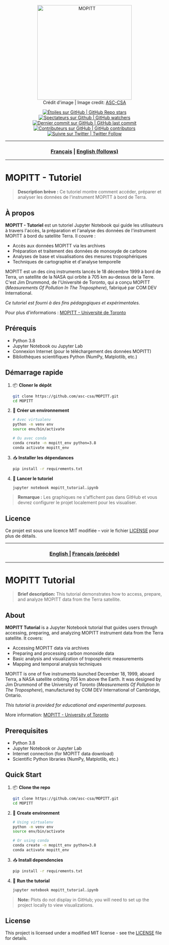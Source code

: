 <p align="center">
   <img src="https://www.asc-csa.gc.ca/images/satellites/ban-mopitt-span6.jpg" alt="MOPITT" height=300>
   <br> Crédit d'image | Image credit: <a href="https://www.asc-csa.gc.ca/eng/satellites/mopitt.asp">ASC-CSA</a>
</p>

<p align="center">
    <a href="#stars">
        <img alt="Étoiles sur GitHub | GitHub Repo stars" src="https://img.shields.io/github/stars/asc-csa/MOPITT">
    </a>
    <a href="#watchers">
        <img alt="Spectateurs sur Github | GitHub watchers" src="https://img.shields.io/github/watchers/asc-csa/MOPITT">
    </a>
    <a href="https://github.com/asc-csa/MOPITT/commits/main">
        <img alt="Dernier commit sur GitHub | GitHub last commit" src="https://img.shields.io/github/last-commit/asc-csa/MOPITT">
    </a>
    <a href="https://github.com/asc-csa/MOPITT/graphs/contributors">
        <img alt="Contributeurs sur GitHub | GitHub contributors" src="https://img.shields.io/github/contributors/asc-csa/MOPITT">
    </a>
    <a href="https://twitter.com/intent/follow?screen_name=csa_asc">
        <img alt="Suivre sur Twitter | Twitter Follow" src="https://img.shields.io/twitter/follow/csa_asc?style=social">
    </a>
</p>

---

<h3 align="center">
  <a href="#titre-du-projet">Français</a> |
  <a href="#project-title">English (follows)</a>
</h3>

---

<a id="titre-du-projet"></a>
# MOPITT - Tutoriel

> **Description brève :**
> Ce tutoriel montre comment accéder, préparer et analyser les données de l'instrument MOPITT à bord de Terra.

## À propos

**MOPITT - Tutoriel** est un tutoriel Jupyter Notebook qui guide les utilisateurs à travers l'accès, la préparation et l'analyse des données de l'instrument MOPITT à bord du satellite Terra. Il couvre :

- Accès aux données MOPITT via les archives
- Préparation et traitement des données de monoxyde de carbone
- Analyses de base et visualisations des mesures troposphériques
- Techniques de cartographie et d'analyse temporelle

MOPITT est un des cinq instruments lancés le 18 décembre 1999 à bord de Terra, un satellite de la NASA qui orbite à 705 km au-dessus de la Terre. C'est Jim Drummond, de l'Université de Toronto, qui a conçu MOPITT (*Measurements Of Pollution In The Troposphere*), fabriqué par COM DEV International.

*Ce tutoriel est fourni à des fins pédagogiques et expérimentales.*

Pour plus d'informations : [MOPITT - Université de Toronto](https://mopitt.physics.utoronto.ca)

## Prérequis

- Python 3.8
- Jupyter Notebook ou Jupyter Lab
- Connexion Internet (pour le téléchargement des données MOPITT)
- Bibliothèques scientifiques Python (NumPy, Matplotlib, etc.)

## Démarrage rapide

1. 📦 **Cloner le dépôt**
   ```bash
   git clone https://github.com/asc-csa/MOPITT.git
   cd MOPITT
   ```
2. 🐍 **Créer un environnement**
   ```bash
   # Avec virtualenv
   python -m venv env
   source env/bin/activate

   # Ou avec conda
   conda create -n mopitt_env python=3.8
   conda activate mopitt_env
   ```
3. 📥 **Installer les dépendances**
   ```bash
   pip install -r requirements.txt
   ```
4. 🚀 **Lancer le tutoriel**
   ```bash
   jupyter notebook mopitt_tutorial.ipynb
   ```

> **Remarque :** Les graphiques ne s'affichent pas dans GitHub et vous devrez configurer le projet localement pour les visualiser.

## Licence

Ce projet est sous une licence MIT modifiée – voir le fichier [LICENSE](https://github.com/asc-csa/MOPITT/blob/main/LICENSE.txt) pour plus de détails.

---

<h3 align="center">
  <a href="#project-title">English </a> |
  <a href="#titre-du-projet">Français (précède)</a>
</h3>

---

<a id="project-title"></a>
# MOPITT Tutorial

> **Brief description:**
> This tutorial demonstrates how to access, prepare, and analyze MOPITT data from the Terra satellite.

## About

**MOPITT Tutorial** is a Jupyter Notebook tutorial that guides users through accessing, preparing, and analyzing MOPITT instrument data from the Terra satellite. It covers:

- Accessing MOPITT data via archives
- Preparing and processing carbon monoxide data
- Basic analysis and visualization of tropospheric measurements
- Mapping and temporal analysis techniques

MOPITT is one of five instruments launched December 18, 1999, aboard Terra, a NASA satellite orbiting 705 km above the Earth. It was designed by Jim Drummond of the University of Toronto (*Measurements Of Pollution In The Troposphere*), manufactured by COM DEV International of Cambridge, Ontario.

*This tutorial is provided for educational and experimental purposes.*

More information: [MOPITT - University of Toronto](https://mopitt.physics.utoronto.ca)

## Prerequisites

- Python 3.8
- Jupyter Notebook or Jupyter Lab
- Internet connection (for MOPITT data download)
- Scientific Python libraries (NumPy, Matplotlib, etc.)

## Quick Start

1. 📦 **Clone the repo**
   ```bash
   git clone https://github.com/asc-csa/MOPITT.git
   cd MOPITT
   ```
2. 🐍 **Create environment**
   ```bash
   # Using virtualenv
   python -m venv env
   source env/bin/activate

   # Or using conda
   conda create -n mopitt_env python=3.8
   conda activate mopitt_env
   ```
3. 📥 **Install dependencies**
   ```bash
   pip install -r requirements.txt
   ```
4. 🚀 **Run the tutorial**
   ```bash
   jupyter notebook mopitt_tutorial.ipynb
   ```

> **Note:** Plots do not display in GitHub; you will need to set up the project locally to view visualizations.

## License

This project is licensed under a modified MIT license - see the [LICENSE](https://github.com/asc-csa/MOPITT/blob/main/LICENSE.txt) file for details.
